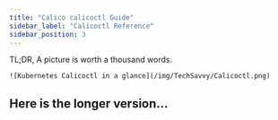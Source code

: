 ```yaml
---
title: "Calico calicoctl Guide"
sidebar_label: "Calicoctl Reference"
sidebar_position: 3
---
```


TL;DR, A picture is worth a thousand words.
```
![Kubernetes Calicoctl in a glance](/img/TechSavvy/Calicoctl.png)
```
Here is the longer version...
---